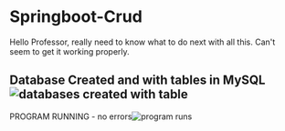 # Springboot-Crud 

Hello Professor, really need to know what to do next with all this. Can't seem to get it working properly.

Database Created and with tables in MySQL![databases created with table](https://user-images.githubusercontent.com/105193513/219461804-799008d5-38a7-4bab-b784-b3c54bbe1c7c.png)
----


PROGRAM RUNNING - no errors![program runs](https://user-images.githubusercontent.com/105193513/219461861-b5a0e1d0-526a-401d-8540-3437e1f75e31.png)


